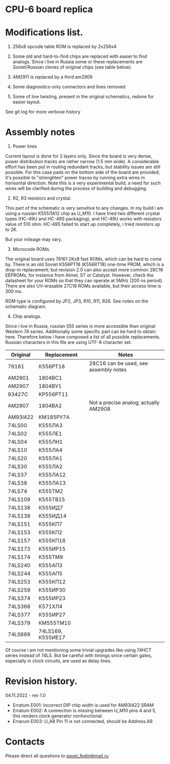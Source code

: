 # CPU-6 board replica

# Modifications list.

1. 256x8 opcode table ROM is replaced by 2x256x4

2. Some old and hard-to-find chips are replaced with easier to find analogs.
Since i live in Russia some or these replacements are Soviet/Russian clones of
original chips (see table below)

3. AM2911 is replaced by a third am2909

4. Some diagnostics-only connectors and lines removed

5. Some of line twisting, present in the original schematics, redone for easier layout.

See git log for more verbose history

# Assembly notes

1. Power lines

Current layout is done for 2 layers only. Since the board is very dense, power distribution tracks 
are rather narrow (1.5 mm wide). A considerable effort has been put in routing redundant tracks,
but stability issues are still possible. For this case pads on the bottom side of the board are
provided; it's possible to "strenghten" power traces by running extra wires in horisontal
direction. Note this is a very experimental build; a need for such wires will be clarified during
the process of building and debugging.

2. R2, R3 resistors and crystal.

This part of the schematic is very sensitive to any changes. In my build i am using a russian
К555ЛА12 chip as U_M10. I have tried two different crystal types (HC-49U and HC-49S packaging),
and HC-49U works with resistors value of 510 ohm. HC-49S failed to start up completely, i tried
resistors up to 2K.

But your mileage may vary.

3. Microcode ROMs.

The original board uses 76161 2Kx8 fast ROMs, which can be hard to come by. There is an old Soviet
К556РТ18 (K556RT18) one-time PROM, which is a drop-in replacement; but revision 2.0 can also accept
more common 28C16 EEPROMs, for instance from Atmel, ST or Catalyst. However, check the datasheet
for your ROMs so that they can operate at 5MHz (200 ns period). There are also UV-erasable 27C16 ROMs
available, but their access time is 300 ms.

ROM type is configured by JP2, JP3, R10, R11, R26. See notes on the schematic diagram.

4. Chip analogs.

Since i live in Russia, russian 555 series is more accessible than original Western 74 series.
Additionally some specific part can be hard to obtain here. Therefore below i have composed a
list of all possible replacements. Russian characters in this file are using UTF-8 character set.

|Original       |Replacement            |Notes					|
|---------------|-----------------------|---------------------------------------|
|76161		|К556РТ18		|28C16 can be used, see assembly notes
|AM2901		|1804ВС1		|					|
|AM2907		|1804ВУ1		|					|
|93427C		|КР556РТ11		|					|
|AM2907		|1804BA2		|Not a precise analog; actually AM2908	|
|AM93l422	|КМ185РУ7А		|					|
|74LS00		|К555ЛА3		|					|
|74LS02		|К555ЛЕ1		|					|
|74LS04		|К555ЛН1		|					|
|74LS10		|К555ЛА4		|					|
|74LS20		|К555ЛА1		|					|
|74LS30		|К555ЛА2		|					|
|74LS37		|К555ЛА12		|					|
|74LS38		|К555ЛА13		|					|
|74LS74		|К555ТМ2		|					|
|74LS109	|К555ТВ15		|					|
|74LS138	|К555ИД7		|					|
|74LS139	|К555ИД14		|					|
|74LS151	|К555КП7		|					|
|74LS153	|К555КП2		|					|
|74LS157	|К555КП16		|					|
|74LS173	|К555ИР15		|					|
|74LS174	|К555ТМ9		|					|
|74LS240	|К555АП3		|					|
|74LS244	|К555АП5		|					|
|74LS253	|К555КП12		|					|
|74LS259	|К555ИР30		|					|
|74LS374	|К555ИР23		|					|
|74LS368	|К571ХЛ4		|					|
|74LS377	|К555ИР27		|					|
|74LS379	|КМ555ТМ10		|					|
|74LS669	|74LS169, К555ИЕ17	|					|

Of course i am not mentioning some trivial upgrades like using 74HCT series instead of 74LS. But be
careful with timings since certain gates, especially in clock circuits, are used as delay lines.

# Revision history.

04.11.2022 - rev 1.0

* Erratum E001: Incorrect DIP chip width is used for AM93l422 SRAM
* Erratum E002: A connection is missing between U_M10 pins 4 and 5, this renders clock generator nonfunctional.
* Errarum E003: U_A8 Pin 11  is not connected, should be Address.A8

# Contacts

Please direct all questions to pavel_fedin@mail.ru
